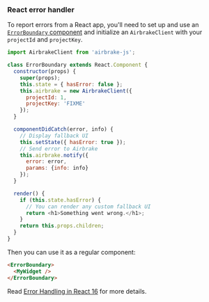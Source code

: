 ### React error handler

To report errors from a React app, you'll need to set up and use an
[`ErrorBoundary` component](https://reactjs.org/blog/2017/07/26/error-handling-in-react-16.html)
and initialize an `AirbrakeClient` with your `projectId` and `projectKey`.

```js
import AirbrakeClient from 'airbrake-js';

class ErrorBoundary extends React.Component {
  constructor(props) {
    super(props);
    this.state = { hasError: false };
    this.airbrake = new AirbrakeClient({
      projectId: 1,
      projectKey: 'FIXME'
    });
  }

  componentDidCatch(error, info) {
    // Display fallback UI
    this.setState({ hasError: true });
    // Send error to Airbrake
    this.airbrake.notify({
      error: error,
      params: {info: info}
    });
  }

  render() {
    if (this.state.hasError) {
      // You can render any custom fallback UI
      return <h1>Something went wrong.</h1>;
    }
    return this.props.children;
  }
}
```

Then you can use it as a regular component:

```html
<ErrorBoundary>
  <MyWidget />
</ErrorBoundary>
```

Read [Error Handling in React 16](https://reactjs.org/blog/2017/07/26/error-handling-in-react-16.html) for more details.
